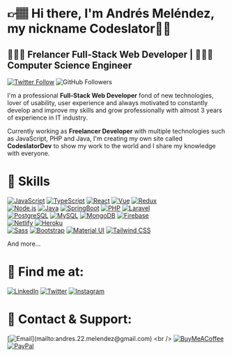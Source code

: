 # 👉🏽 Hi there, I'm **Andrés Meléndez**, my nickname **Codeslator**✌🏽
## 🧑🏽‍💻 Frelancer Full-Stack Web Developer | 🧑🏽‍💼 Computer Science Engineer 

[![Twitter Follow](https://img.shields.io/twitter/follow/codeslator?style=social)](https://twitter.com/codeslator)
![GitHub Followers](https://img.shields.io/github/followers/codeslator?style=social)

I'm a professional **Full-Stack Web Developer** fond of new technologies, lover of usability, user experience and always motivated to constantly develop and improve my skills and grow professionally with almost 3 years of experience in IT industry.

Currently working as **Freelancer Developer** with multiple technologies such as JavaScript, PHP and Java, I'm creating my own site called **CodeslatorDev** to show my work to the world and I share my knowledge with everyone.

# 🧩 Skills
[![JavaScript](https://img.shields.io/badge/JavaScript-F7DF1E?style=for-the-badge&logo=javascript&logoColor=white&labelColor=101010)]()
[![TypeScript](https://img.shields.io/badge/TypeScript-007ACC?style=for-the-badge&logo=typescript&logoColor=white&labelColor=101010)]()
[![React](https://img.shields.io/badge/React.js-61DAFB?style=for-the-badge&logo=react&logoColor=white&labelColor=101010)]()
[![Vue](https://img.shields.io/badge/Vue.js-41b883?style=for-the-badge&logo=vue.js&logoColor=white&labelColor=101010)]()
[![Redux](https://img.shields.io/badge/Redux-593D88?style=for-the-badge&logo=redux&logoColor=white&labelColor=101010)]()
<br />
[![Node.js](https://img.shields.io/badge/Node.js-43853D?style=for-the-badge&logo=node.js&logoColor=white&labelColor=101010)]()
[![Java](https://img.shields.io/badge/Java-ED8B00?style=for-the-badge&logo=java&logoColor=white&labelColor=101010)]()
[![SpringBoot](https://img.shields.io/badge/Spring_Boot-6DB33F?style=for-the-badge&logo=springboot&logoColor=white&labelColor=101010)]()
[![PHP](https://img.shields.io/badge/PHP-777BB4?style=for-the-badge&logo=php&logoColor=white&labelColor=101010)]()
[![Laravel](https://img.shields.io/badge/Laravel-FF2D20?style=for-the-badge&logo=laravel&logoColor=white&labelColor=101010)]()
<br />
[![PostgreSQL](https://img.shields.io/badge/PostgreSQL-316192?style=for-the-badge&logo=postgresql&logoColor=white&labelColor=101010)]()
[![MySQL](https://img.shields.io/badge/MySQL-00000F?style=for-the-badge&logo=mysql&logoColor=white&labelColor=101010)]()
[![MongoDB](https://img.shields.io/badge/MongoDB-4EA94B?style=for-the-badge&logo=mongodb&logoColor=white&labelColor=101010)]()
[![Firebase](https://img.shields.io/badge/Firebase-FFCA28?style=for-the-badge&logo=firebase&logoColor=white&labelColor=101010)]()
<br />
[![Netlify](https://img.shields.io/badge/Netlify-00C7B7?style=for-the-badge&logo=netlify&logoColor=white&labelColor=101010)]()
[![Heroku](https://img.shields.io/badge/Heroku-430098?style=for-the-badge&logo=heroku&logoColor=white&labelColor=101010)]()
<br />
[![Sass](https://img.shields.io/badge/Sass-CC6699?style=for-the-badge&logo=sass&logoColor=white&labelColor=101010)]()
[![Bootstrap](https://img.shields.io/badge/Bootstrap-563D7C?style=for-the-badge&logo=bootstrap&logoColor=white&labelColor=101010)]()
[![Material UI](https://img.shields.io/badge/Material_UI-007FFF?style=for-the-badge&logo=MUI&logoColor=white&labelColor=101010)]()
[![Tailwind CSS](https://img.shields.io/badge/Tailwind_CSS-38B2AC?style=for-the-badge&logo=tailwind-css&logoColor=white&labelColor=101010)]()
<br />

And more...

# 📌 Find me at:

[![LinkedIn](https://img.shields.io/badge/LinkedIn-Andres_Melendez-0077B5?style=for-the-badge&logo=linkedin&logoColor=white&labelColor=101010)](https://www.linkedin.com/in/andrés-meléndez-b8104b171/)
[![Twitter](https://img.shields.io/badge/Twitter-@codeslator-1DA1F2?style=for-the-badge&logo=twitter&logoColor=white&labelColor=101010)](https://twitter.com/codeslator)
[![Instagram](https://img.shields.io/badge/Instagram-@codeslator-E4405F?style=for-the-badge&logo=instagram&logoColor=white&labelColor=101010)](https://instagram.com/codeslator)

# 💎 Contact & Support:

[![Email](https://img.shields.io/badge/andres.22.melendez@gmail.com-my_personal_email_(slow_response)-D14836?style=for-the-badge&logo=gmail&logoColor=white&labelColor=101010)](mailto:andres.22.melendez@gmail.com)
<br />
[![BuyMeACoffee](https://img.shields.io/badge/Buy_Me_A_Coffee-support_my_work-FFDD00?style=for-the-badge&logo=buy-me-a-coffee&logoColor=white&labelColor=101010)](https://www.buymeacoffee.com/codeslator)
<br />
[![PayPal](https://img.shields.io/badge/PayPal-support_my_work-00457C?style=for-the-badge&logo=paypal&logoColor=white&labelColor=101010)](https://www.paypal.me/codeslator22)

<!--
**codeslator/codeslator** is a ✨ _special_ ✨ repository because its `README.md` (this file) appears on your GitHub profile.

Here are some ideas to get you started:

- 🔭 I’m currently working on ...
- 🌱 I’m currently learning ...
- 👯 I’m looking to collaborate on ...
- 🤔 I’m looking for help with ...
- 💬 Ask me about ...
- 📫 How to reach me: ...
- 😄 Pronouns: ...
- ⚡ Fun fact: ...
-->
